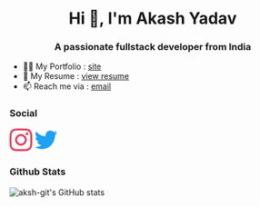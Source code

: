 <h1 align="center">Hi 👋, I'm Akash Yadav</h1>
<h3 align="center">A passionate fullstack developer from India</h3>

- 👨‍💻 My Portfolio : [site](https://akash-web.netlify.app)
- 📄 My Resume : [view resume](https://akash-web.netlify.app/resume)
- 📫 Reach me via : [email](mailto:sharewithakashyadav@gmail.com?body=%0D%0A%0D%0A%0D%0A-got%20from%20github) 

### Social
<p aligen="left">
  <a target="_blank" rel="noreferrer" href="https://instagram.com/ig_akashydav"><img src="https://raw.githubusercontent.com/aksh-git/assets/main/socials/instagram.svg"  width="40" height="40"/></a>
  <a target="_blank" rel="noreferrer" href="https://instagram.com/akashydav"><img src="https://raw.githubusercontent.com/aksh-git/assets/main/socials/twitter.svg"  width="40" height="40" /></a>
</p>

### Github Stats
<img align="center" src="https://github-readme-stats.vercel.app/api?username=aksh-git&show_icons=true&hide=&count_private=true&title_color=0891b2&text_color=ffffff&icon_color=0891b2&bg_color=1c1917&hide_border=true&show_icons=true" alt="aksh-git's GitHub stats" />


<!---
aksh-git/aksh-git is a ✨ special ✨ repository because its `README.md` (this file) appears on your GitHub profile.
You can click the Preview link to take a look at your changes.
--->

